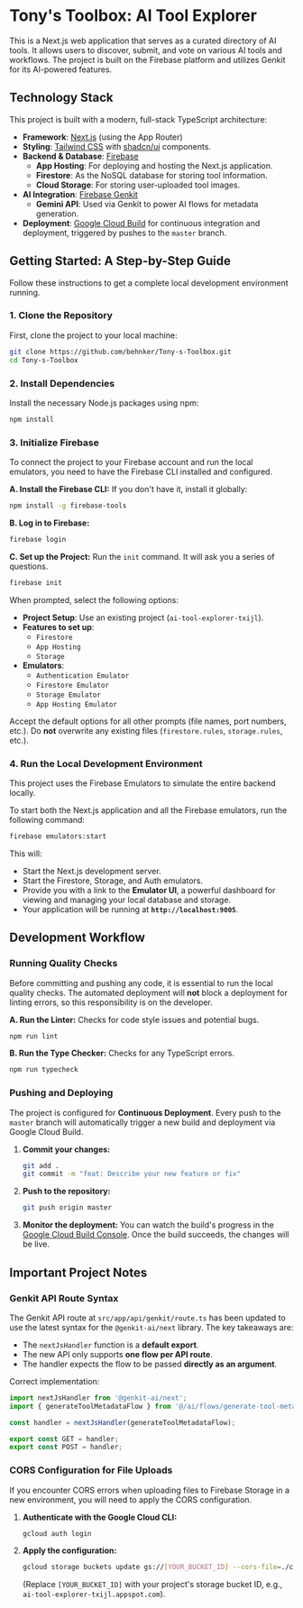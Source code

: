 # Tony's Toolbox: AI Tool Explorer

This is a Next.js web application that serves as a curated directory of AI tools. It allows users to discover, submit, and vote on various AI tools and workflows. The project is built on the Firebase platform and utilizes Genkit for its AI-powered features.

## Technology Stack

This project is built with a modern, full-stack TypeScript architecture:

- **Framework**: [Next.js](https://nextjs.org/) (using the App Router)
- **Styling**: [Tailwind CSS](https://tailwindcss.com/) with [shadcn/ui](https://ui.shadcn.com/) components.
- **Backend & Database**: [Firebase](https://firebase.google.com/)
  - **App Hosting**: For deploying and hosting the Next.js application.
  - **Firestore**: As the NoSQL database for storing tool information.
  - **Cloud Storage**: For storing user-uploaded tool images.
- **AI Integration**: [Firebase Genkit](https://firebase.google.com/docs/genkit)
  - **Gemini API**: Used via Genkit to power AI flows for metadata generation.
- **Deployment**: [Google Cloud Build](https://cloud.google.com/build) for continuous integration and deployment, triggered by pushes to the `master` branch.

## Getting Started: A Step-by-Step Guide

Follow these instructions to get a complete local development environment running.

### 1. Clone the Repository

First, clone the project to your local machine:

```bash
git clone https://github.com/behnker/Tony-s-Toolbox.git
cd Tony-s-Toolbox
```

### 2. Install Dependencies

Install the necessary Node.js packages using npm:

```bash
npm install
```

### 3. Initialize Firebase

To connect the project to your Firebase account and run the local emulators, you need to have the Firebase CLI installed and configured.

**A. Install the Firebase CLI:**
If you don't have it, install it globally:
```bash
npm install -g firebase-tools
```

**B. Log in to Firebase:**
```bash
firebase login
```

**C. Set up the Project:**
Run the `init` command. It will ask you a series of questions.
```bash
firebase init
```
When prompted, select the following options:
- **Project Setup**: Use an existing project (`ai-tool-explorer-txijl`).
- **Features to set up**:
  - `Firestore`
  - `App Hosting`
  - `Storage`
- **Emulators**:
  - `Authentication Emulator`
  - `Firestore Emulator`
  - `Storage Emulator`
  - `App Hosting Emulator`

Accept the default options for all other prompts (file names, port numbers, etc.). Do **not** overwrite any existing files (`firestore.rules`, `storage.rules`, etc.).

### 4. Run the Local Development Environment

This project uses the Firebase Emulators to simulate the entire backend locally.

To start both the Next.js application and all the Firebase emulators, run the following command:

```bash
firebase emulators:start
```

This will:
- Start the Next.js development server.
- Start the Firestore, Storage, and Auth emulators.
- Provide you with a link to the **Emulator UI**, a powerful dashboard for viewing and managing your local database and storage.
- Your application will be running at **`http://localhost:9005`**.

## Development Workflow

### Running Quality Checks

Before committing and pushing any code, it is essential to run the local quality checks. The automated deployment will **not** block a deployment for linting errors, so this responsibility is on the developer.

**A. Run the Linter:**
Checks for code style issues and potential bugs.
```bash
npm run lint
```

**B. Run the Type Checker:**
Checks for any TypeScript errors.
```bash
npm run typecheck
```

### Pushing and Deploying

The project is configured for **Continuous Deployment**. Every push to the `master` branch will automatically trigger a new build and deployment via Google Cloud Build.

1.  **Commit your changes:**
    ```bash
    git add .
    git commit -m "feat: Describe your new feature or fix"
    ```

2.  **Push to the repository:**
    ```bash
    git push origin master
    ```

3.  **Monitor the deployment:** You can watch the build's progress in the [Google Cloud Build Console](https://console.cloud.google.com/cloud-build/builds?project=ai-tool-explorer-txijl). Once the build succeeds, the changes will be live.

## Important Project Notes

### Genkit API Route Syntax

The Genkit API route at `src/app/api/genkit/route.ts` has been updated to use the latest syntax for the `@genkit-ai/next` library. The key takeaways are:
- The `nextJsHandler` function is a **default export**.
- The new API only supports **one flow per API route**.
- The handler expects the flow to be passed **directly as an argument**.

Correct implementation:
```typescript
import nextJsHandler from '@genkit-ai/next';
import { generateToolMetadataFlow } from '@/ai/flows/generate-tool-metadata';

const handler = nextJsHandler(generateToolMetadataFlow);

export const GET = handler;
export const POST = handler;
```

### CORS Configuration for File Uploads

If you encounter CORS errors when uploading files to Firebase Storage in a new environment, you will need to apply the CORS configuration.

1.  **Authenticate with the Google Cloud CLI:**
    ```bash
    gcloud auth login
    ```

2.  **Apply the configuration:**
    ```bash
    gcloud storage buckets update gs://[YOUR_BUCKET_ID] --cors-file=./cors.json
    ```
    (Replace `[YOUR_BUCKET_ID]` with your project's storage bucket ID, e.g., `ai-tool-explorer-txijl.appspot.com`).

<!-- Added a comment to trigger a build -->
